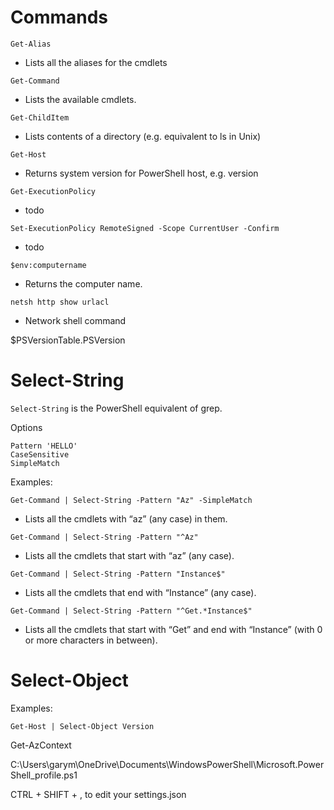 
# Commands

```Get-Alias```
* Lists all the aliases for the cmdlets

```Get-Command```
* Lists the available cmdlets.

`Get-ChildItem`
* Lists contents of a directory (e.g. equivalent to ls in Unix)

```Get-Host```
* Returns system version for PowerShell host, e.g. version

```Get-ExecutionPolicy```
* todo

```Set-ExecutionPolicy RemoteSigned -Scope CurrentUser -Confirm```
* todo

```$env:computername```
* Returns the computer name.

```netsh http show urlacl```
* Network shell command

$PSVersionTable.PSVersion



# Select-String

`Select-String` is the PowerShell equivalent of grep.

Options

```Pattern 'HELLO' ```\
```CaseSensitive```\
```SimpleMatch```


Examples:

```Get-Command | Select-String -Pattern "Az" -SimpleMatch```

* Lists all the cmdlets with “az” (any case) in them.

```Get-Command | Select-String -Pattern "^Az"```
* Lists all the cmdlets that start with “az” (any case).

```Get-Command | Select-String -Pattern "Instance$"```
* Lists all the cmdlets that end with “Instance” (any case).

```Get-Command | Select-String -Pattern "^Get.*Instance$"``` 
* Lists all the cmdlets that start with “Get” and end with “Instance” (with 0 or more  characters in between).

# Select-Object

Examples:

 `Get-Host | Select-Object Version`




Get-AzContext




C:\Users\garym\OneDrive\Documents\WindowsPowerShell\Microsoft.PowerShell_profile.ps1


CTRL + SHIFT + , to edit your settings.json
